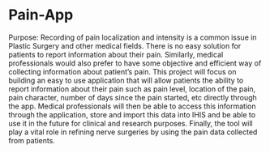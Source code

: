 # Pain-App
Purpose: Recording of pain localization and intensity is a common issue in Plastic Surgery and other medical fields. There is no easy solution for patients to report information about their pain. Similarly, medical professionals would also prefer to have some objective and efficient way of collecting information about patient’s pain.  This project will focus on building an easy to use application that will allow patients the ability to report information about their pain such as pain level, location of the pain, pain character, number of days since the pain started, etc directly through the app. Medical professionals will then be able to access this information through the application, store and import this data into IHIS and be able to use it in the future for clinical and research purposes.  Finally, the tool will play a vital role in refining nerve surgeries by using the pain data collected from patients.
